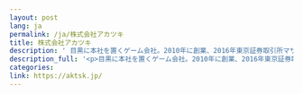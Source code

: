 ```yaml
---
layout: post
lang: ja
permalink: /ja/株式会社アカツキ
title: 株式会社アカツキ
description: ' 目黒に本社を置くゲーム会社。2010年に創業、2016年東京証券取引所マザーズ市場に上場、2017年には東京証券取引所一部に市場変更。 新型コロナウイルスの影響で本格的にリモートワークを導入した。 '
description_full: '<p>目黒に本社を置くゲーム会社。2010年に創業、2016年東京証券取引所マザーズ市場に上場、2017年には東京証券取引所一部に市場変更。<br /><a href="https://aktsk.jp/press/23893/">新型コロナウイルスの影響</a>で本格的にリモートワークを導入した。</p>'
categories: 
link: https://aktsk.jp/
---
```

